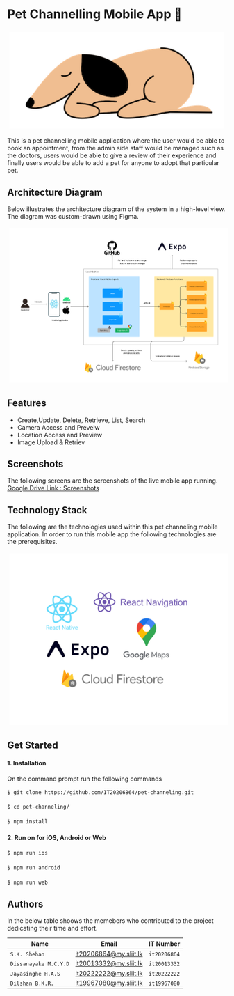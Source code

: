 # Pet Channelling Mobile App 🐶

<div style="display:flex; flex-wrap:wrap;">
  <img src="./app/assets/logo.png" alt="logo" style="flex:1; margin: 5px;">
 </div>

This is a pet channelling mobile application where the user would be able to book an appointment, from the admin side staff would be managed such as the doctors, users would be able to give a review of their experience and finally users would be able to add a pet for anyone to adopt that particular pet.

## Architecture Diagram

Below illustrates the architecture diagram of the system in a high-level view. The diagram was custom-drawn using Figma.

<div style="display:flex; flex-wrap:wrap;">
  <img src="./app/assets/architecture.png" alt="logo" style="flex:1; margin: 5px;">
 </div>

## Features

- Create,Update, Delete, Retrieve, List, Search
- Camera Access and Preveiw
- Location Access and Preview
- Image Upload & Retriev

## Screenshots

The following screens are the screenshots of the live mobile app running.
[Google Drive Link : Screenshots](https://drive.google.com/drive/folders/1kWSNbm6m1ect_BKC_vLgXhDvvNlmQU1h?usp=share_link)

## Technology Stack

The following are the technologies used within this pet channeling mobile application. In order to run this mobile app the following technologies are the prerequisites.

<div style="display:flex; flex-wrap:wrap;">
  <img src="./app/assets/stack.png" alt="logo" style="flex:1; margin: 5px;">
 </div>

## Get Started

#### 1. Installation

On the command prompt run the following commands

```sh
$ git clone https://github.com/IT20206864/pet-channeling.git

$ cd pet-channeling/

$ npm install
```

#### 2. Run on for iOS, Android or Web

```sh
$ npm run ios

$ npm run android

$ npm run web
```

## Authors

In the below table shoows the memebers who contributed to the project dedicating their time and effort.

| Name                  | Email                  | IT Number    |
| --------------------- | ---------------------- | ------------ |
| `S.K. Shehan`         | it20206864@my.sliit.lk | `it20206864` |
| `Dissanayake M.C.Y.D` | it20013332@my.sliit.lk | `it20013332` |
| `Jayasinghe H.A.S`    | it20222222@my.sliit.lk | `it20222222` |
| `Dilshan B.K.R.`      | it19967080@my.sliit.lk | `it19967080` |
